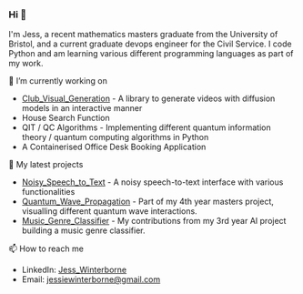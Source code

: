 ### Hi 👋

I'm Jess, a recent mathematics masters graduate from the University of Bristol, and a current graduate devops engineer for the Civil Service. I code Python and am learning various different programming languages as part of my work.

🔭 I’m currently working on
- [Club_Visual_Generation](https://github.com/JessWinterborne/Club_Visual_Generation) - A library to generate videos with diffusion models in an interactive manner
- House Search Function
- QIT / QC Algorithms - Implementing different quantum information theory / quantum computing algorithms in Python
- A Containerised Office Desk Booking Application

🌱 My latest projects
- [Noisy_Speech_to_Text](https://github.com/JessWinterborne/Noisy_Speech_to_Text) - A noisy speech-to-text interface with various functionalities 
- [Quantum_Wave_Propagation](https://github.com/JessWinterborne/Quantum_Wave_Propagation) - Part of my 4th year masters project, visualling different quantum wave interactions.
- [Music_Genre_Classifier](https://github.com/JessWinterborne/Music_Genre_Classifier) - My contributions from my 3rd year AI project building a music genre classifier.

📫 How to reach me

- LinkedIn: [Jess_Winterborne](https://www.linkedin.com/in/jess-winterborne/)
- Email: jessiewinterborne@gmail.com


<!--
**JessWinterborne/JessWinterborne** is a ✨ _special_ ✨ repository because its `README.md` (this file) appears on your GitHub profile.

Here are some ideas to get you started:

- 🔭 I’m currently working on ...
- 🌱 I’m currently learning ...
- 👯 I’m looking to collaborate on ...
- 🤔 I’m looking for help with ...
- 💬 Ask me about ...
- 📫 How to reach me: ...
- 😄 Pronouns: ...
- ⚡ Fun fact: ...
-->
